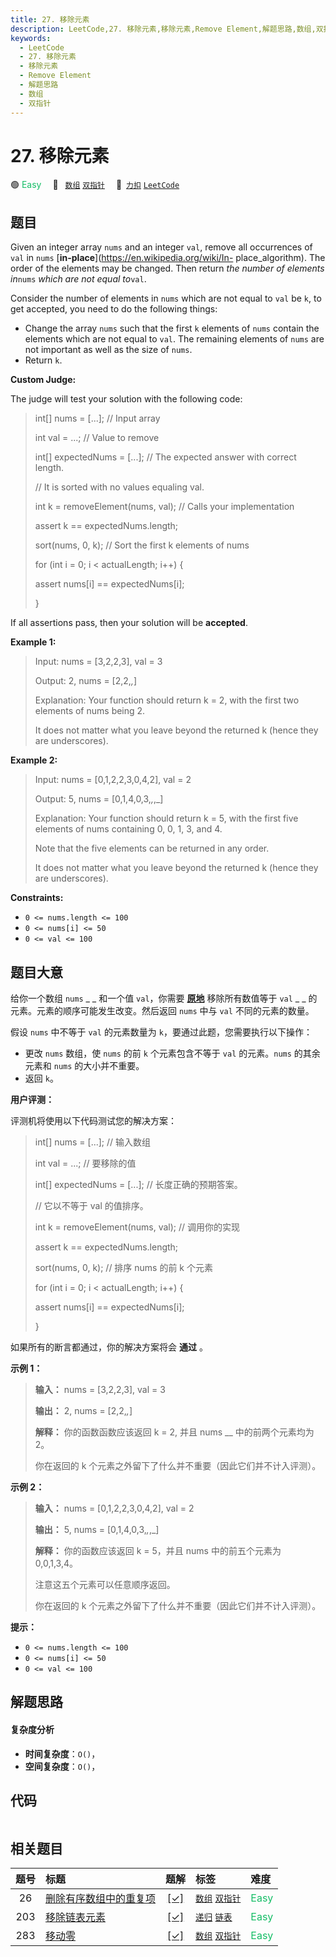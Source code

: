 ```yaml
---
title: 27. 移除元素
description: LeetCode,27. 移除元素,移除元素,Remove Element,解题思路,数组,双指针
keywords:
  - LeetCode
  - 27. 移除元素
  - 移除元素
  - Remove Element
  - 解题思路
  - 数组
  - 双指针
---
```


# 27. 移除元素

🟢 <font color=#15bd66>Easy</font>&emsp; 🔖&ensp; [`数组`](/tag/array.md) [`双指针`](/tag/two-pointers.md)&emsp; 🔗&ensp;[`力扣`](https://leetcode.cn/problems/remove-element) [`LeetCode`](https://leetcode.com/problems/remove-element)

## 题目

Given an integer array `nums` and an integer `val`, remove all occurrences of
`val` in `nums` [**in-place**](https://en.wikipedia.org/wiki/In-
place_algorithm). The order of the elements may be changed. Then return _the
number of elements in_`nums` _which are not equal to_`val`.

Consider the number of elements in `nums` which are not equal to `val` be `k`,
to get accepted, you need to do the following things:

  * Change the array `nums` such that the first `k` elements of `nums` contain the elements which are not equal to `val`. The remaining elements of `nums` are not important as well as the size of `nums`.
  * Return `k`.

**Custom Judge:**

The judge will test your solution with the following code:

> 
> 
> 
> 
> 
> int[] nums = [...]; // Input array
> 
> int val = ...; // Value to remove
> 
> int[] expectedNums = [...]; // The expected answer with correct length.
> 
> > 
> > 
> > 
> > 
> > 
> > 
> > 
> // It is sorted with no values equaling val.
> 
> 
> 
> int k = removeElement(nums, val); // Calls your implementation
> 
> 
> 
> assert k == expectedNums.length;
> 
> sort(nums, 0, k); // Sort the first k elements of nums
> 
> for (int i = 0; i < actualLength; i++) {
> 
> > 
> assert nums[i] == expectedNums[i];
> 
> }
> 
> 

If all assertions pass, then your solution will be **accepted**.



**Example 1:**

> Input: nums = [3,2,2,3], val = 3
> 
> Output: 2, nums = [2,2,_,_]
> 
> Explanation: Your function should return k = 2, with the first two elements of nums being 2.
> 
> It does not matter what you leave beyond the returned k (hence they are underscores).

**Example 2:**

> Input: nums = [0,1,2,2,3,0,4,2], val = 2
> 
> Output: 5, nums = [0,1,4,0,3,_,_,_]
> 
> Explanation: Your function should return k = 5, with the first five elements of nums containing 0, 0, 1, 3, and 4.
> 
> Note that the five elements can be returned in any order.
> 
> It does not matter what you leave beyond the returned k (hence they are underscores).

**Constraints:**

  * `0 <= nums.length <= 100`
  * `0 <= nums[i] <= 50`
  * `0 <= val <= 100`


## 题目大意

给你一个数组 `nums` _ _ 和一个值 `val`，你需要
**[原地](https://baike.baidu.com/item/%E5%8E%9F%E5%9C%B0%E7%AE%97%E6%B3%95)**
移除所有数值等于 `val` _ _ 的元素。元素的顺序可能发生改变。然后返回 `nums` 中与 `val` 不同的元素的数量。

假设 `nums` 中不等于 `val` 的元素数量为 `k`，要通过此题，您需要执行以下操作：

  * 更改 `nums` 数组，使 `nums` 的前 `k` 个元素包含不等于 `val` 的元素。`nums` 的其余元素和 `nums` 的大小并不重要。
  * 返回 `k`。

**用户评测：**

评测机将使用以下代码测试您的解决方案：

> 
> 
> 
> 
> 
> int[] nums = [...]; // 输入数组
> 
> int val = ...; // 要移除的值
> 
> int[] expectedNums = [...]; // 长度正确的预期答案。
> 
> > 
> > 
> > 
> > 
> > 
> > 
> > 
> // 它以不等于 val 的值排序。
> 
> 
> 
> int k = removeElement(nums, val); // 调用你的实现
> 
> 
> 
> assert k == expectedNums.length;
> 
> sort(nums, 0, k); // 排序 nums 的前 k 个元素
> 
> for (int i = 0; i < actualLength; i++) {
> 
> > 
> assert nums[i] == expectedNums[i];
> 
> }

如果所有的断言都通过，你的解决方案将会 **通过** 。



**示例 1：**

> 
> 
> 
> 
> 
> **输入：** nums = [3,2,2,3], val = 3
> 
> **输出：** 2, nums = [2,2,_,_]
> 
> **解释：** 你的函数函数应该返回 k = 2, 并且 nums __ 中的前两个元素均为 2。
> 
> 你在返回的 k 个元素之外留下了什么并不重要（因此它们并不计入评测）。

**示例 2：**

> 
> 
> 
> 
> 
> **输入：** nums = [0,1,2,2,3,0,4,2], val = 2
> 
> **输出：** 5, nums = [0,1,4,0,3,_,_,_]
> 
> **解释：** 你的函数应该返回 k = 5，并且 nums 中的前五个元素为 0,0,1,3,4。
> 
> 注意这五个元素可以任意顺序返回。
> 
> 你在返回的 k 个元素之外留下了什么并不重要（因此它们并不计入评测）。
> 
> 



**提示：**

  * `0 <= nums.length <= 100`
  * `0 <= nums[i] <= 50`
  * `0 <= val <= 100`


## 解题思路

#### 复杂度分析

- **时间复杂度**：`O()`，
- **空间复杂度**：`O()`，

## 代码

```javascript

```

## 相关题目

<!-- prettier-ignore -->
| 题号 | 标题 | 题解 | 标签 | 难度 |
| :------: | :------ | :------: | :------ | :------ |
| 26 | [删除有序数组中的重复项](https://leetcode.com/problems/remove-duplicates-from-sorted-array) | [[✓]](/problem/0026.md) |  [`数组`](/tag/array.md) [`双指针`](/tag/two-pointers.md) | <font color=#15bd66>Easy</font> |
| 203 | [移除链表元素](https://leetcode.com/problems/remove-linked-list-elements) | [[✓]](/problem/0203.md) |  [`递归`](/tag/recursion.md) [`链表`](/tag/linked-list.md) | <font color=#15bd66>Easy</font> |
| 283 | [移动零](https://leetcode.com/problems/move-zeroes) | [[✓]](/problem/0283.md) |  [`数组`](/tag/array.md) [`双指针`](/tag/two-pointers.md) | <font color=#15bd66>Easy</font> |